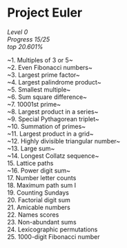 # Project Euler
  *Level 0*\
  *Progress 15/25*\
  *top 20.601%*


~1. Multiples of 3 or 5~\
~2. Even Fibonacci numbers~\
~3. Largest prime factor~\
~4. Largest palindrome product~\
~5. Smallest multiple~\
~6. Sum square difference~\
~7. 10001st prime~\
~8.	Largest product in a series~\
~9.	Special Pythagorean triplet~\
~10.	Summation of primes~\
~11.	Largest product in a grid~\
~12.	Highly divisible triangular number~\
~13.	Large sum~\
~14.	Longest Collatz sequence~\
15.	Lattice paths\
~16.	Power digit sum~\
17.	Number letter counts\
18.	Maximum path sum I\
19.	Counting Sundays\
20.	Factorial digit sum\
21.	Amicable numbers\
22.	Names scores\
23.	Non-abundant sums\
24.	Lexicographic permutations\
25.	1000-digit Fibonacci number
